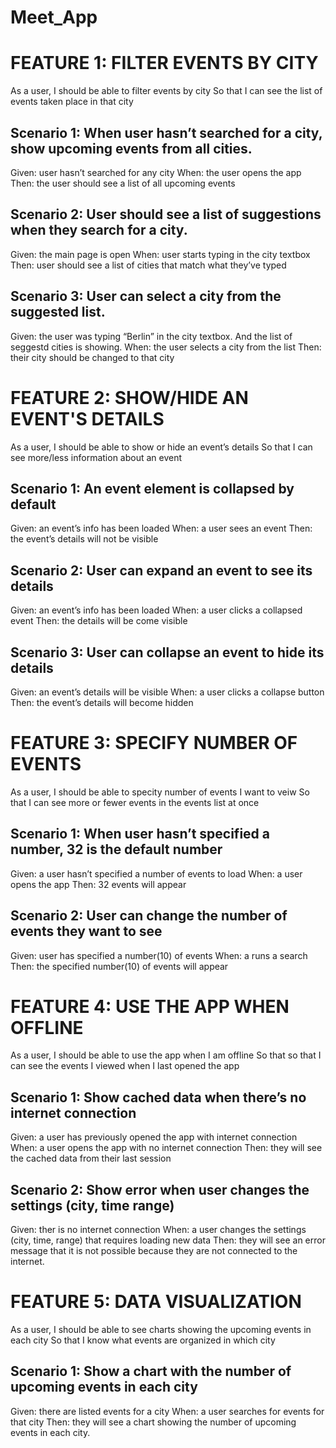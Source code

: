 # Meet_App

# FEATURE 1: FILTER EVENTS BY CITY
As a user,
I should be able to filter events by city
So that I can see the list of events taken place in that city
## Scenario 1: When user hasn’t searched for a city, show upcoming events from all cities.
Given: user hasn’t searched for any city
When: the user opens the app
Then: the user should see a list of all upcoming events
## Scenario 2: User should see a list of suggestions when they search for a city.
Given: the main page is open
When: user starts typing in the city textbox
Then: user should see a list of cities that match what they’ve typed
## Scenario 3: User can select a city from the suggested list.
Given: the user was typing “Berlin” in the city textbox. And the list of seggestd cities is showing.
When: the user selects a city from the list
Then: their city should be changed to that city
# FEATURE 2: SHOW/HIDE AN EVENT'S DETAILS
As a user,
I should be able to show or hide an event’s details
So that I can see more/less information about an event
## Scenario 1: An event element is collapsed by default
Given: an event’s info has been loaded
When: a user sees an event
Then: the event’s details will not be visible
## Scenario 2: User can expand an event to see its details
Given: an event’s info has been loaded
When: a user clicks a collapsed event
Then: the details will be come visible
## Scenario 3: User can collapse an event to hide its details
Given: an event’s details will be visible
When: a user clicks a collapse button
Then: the event’s details will become hidden
# FEATURE 3: SPECIFY NUMBER OF EVENTS
As a user,
I should be able to specity number of events I want to veiw
So that I can see more or fewer events in the events list at once
## Scenario 1: When user hasn’t specified a number, 32 is the default number
Given: a user hasn’t specified a number of events to load
When: a user opens the app
Then: 32 events will appear
## Scenario 2: User can change the number of events they want to see
Given: user has specified a number(10) of events
When: a runs a search
Then: the specified number(10) of events will appear
# FEATURE 4: USE THE APP WHEN OFFLINE
As a user,
I should be able to use the app when I am offline
So that so that I can see the events I viewed when I last opened the app
## Scenario 1: Show cached data when there’s no internet connection
Given: a user has previously opened the app with internet connection
When: a user opens the app with no internet connection
Then: they will see the cached data from their last session
## Scenario 2: Show error when user changes the settings (city, time range)
Given: ther is no internet connection
When: a user changes the settings (city, time, range) that requires loading new data
Then: they will see an error message that it is not possible because they are not connected to the internet.
# FEATURE 5: DATA VISUALIZATION
As a user,
I should be able to see charts showing the upcoming events in each city
So that I know what events are organized in which city
## Scenario 1: Show a chart with the number of upcoming events in each city
Given: there are listed events for a city
When: a user searches for events for that city
Then: they will see a chart showing the number of upcoming events in each city.
